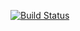 [![Build Status](https://travis-ci.com/atfera/demo-travisCI.svg?branch=master)](https://travis-ci.com/atfera/demo-travisCI)